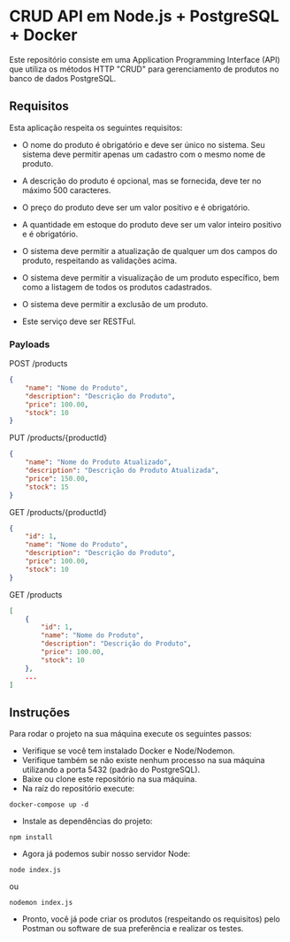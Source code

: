 # CRUD API em Node.js + PostgreSQL + Docker
Este repositório consiste em uma Application Programming Interface (API) que utiliza os métodos HTTP "CRUD" para
gerenciamento de produtos no banco de dados PostgreSQL.  
  
## Requisitos
Esta aplicação respeita os seguintes requisitos:  

- O nome do produto é obrigatório e deve ser único no sistema. Seu sistema deve permitir apenas um cadastro com o mesmo nome de produto.

- A descrição do produto é opcional, mas se fornecida, deve ter no máximo 500 caracteres.

- O preço do produto deve ser um valor positivo e é obrigatório.

- A quantidade em estoque do produto deve ser um valor inteiro positivo e é obrigatório.

- O sistema deve permitir a atualização de qualquer um dos campos do produto, respeitando as validações acima.

- O sistema deve permitir a visualização de um produto específico, bem como a listagem de todos os produtos cadastrados.

- O sistema deve permitir a exclusão de um produto.

- Este serviço deve ser RESTFul.  

### Payloads
POST /products

```json
{
    "name": "Nome do Produto",
    "description": "Descrição do Produto",
    "price": 100.00,
    "stock": 10
}
```

PUT /products/{productId}

```json
{
    "name": "Nome do Produto Atualizado",
    "description": "Descrição do Produto Atualizada",
    "price": 150.00,
    "stock": 15
}
```

GET /products/{productId}

```json
{
    "id": 1,
    "name": "Nome do Produto",
    "description": "Descrição do Produto",
    "price": 100.00,
    "stock": 10
}
```

GET /products

```json
[
    {
        "id": 1,
        "name": "Nome do Produto",
        "description": "Descrição do Produto",
        "price": 100.00,
        "stock": 10
    },
    ...
]
```
  
## Instruções
Para rodar o projeto na sua máquina execute os seguintes passos: 
- Verifique se você tem instalado Docker e Node/Nodemon. 
- Verifique também se não existe nenhum processo na sua máquina utilizando a porta 5432 (padrão do PostgreSQL).
- Baixe ou clone este repositório na sua máquina.
- Na raíz do repositório execute:
```
docker-compose up -d
```
- Instale as dependências do projeto:
```
npm install
```
- Agora já podemos subir nosso servidor Node:
```
node index.js
```
ou
```
nodemon index.js
```
- Pronto, você já pode criar os produtos (respeitando os requisitos) pelo Postman ou software de sua preferência e realizar os testes.